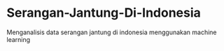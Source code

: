 # Serangan-Jantung-Di-Indonesia
Menganalisis data serangan jantung di indonesia menggunakan machine learning
